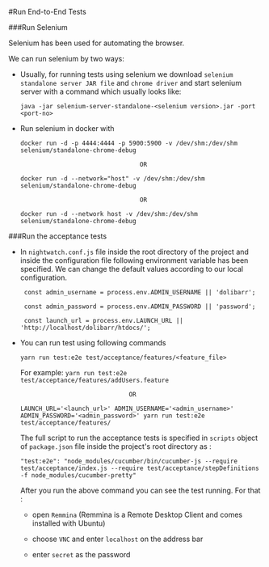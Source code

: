 #Run End-to-End Tests

###Run Selenium

Selenium has been used for automating the browser.

We can run selenium by two ways:

* Usually, for running tests using selenium we download `selenium standalone server JAR file` and `chrome driver` and start selenium server with a command which usually looks like:

   `java -jar selenium-server-standalone-<selenium version>.jar -port <port-no>`

* Run selenium in docker with

   `docker run -d -p 4444:4444 -p 5900:5900 -v /dev/shm:/dev/shm selenium/standalone-chrome-debug`

                                       OR
     
   `docker run -d --network="host" -v /dev/shm:/dev/shm selenium/standalone-chrome-debug`

                                       OR

   `docker run -d --network host -v /dev/shm:/dev/shm selenium/standalone-chrome-debug`

###Run the acceptance tests 

 * In `nightwatch.conf.js` file inside the root directory of the project and inside the configuration file following environment variable has been specified. We can change the default values according to our local configuration.

   ```
    const admin_username = process.env.ADMIN_USERNAME || 'dolibarr';

    const admin_password = process.env.ADMIN_PASSWORD || 'password';

    const launch_url = process.env.LAUNCH_URL || 'http://localhost/dolibarr/htdocs/';
   ```
 * You can run test using following commands

   `yarn run test:e2e test/acceptance/features/<feature_file>`
   
    For example: `yarn run test:e2e test/acceptance/features/addUsers.feature`
   
                                     OR 
   
   `LAUNCH_URL='<launch_url>' ADMIN_USERNAME='<admin_username>' ADMIN_PASSWORD='<admin_password>' yarn run test:e2e test/acceptance/features/`
 
    The full script to run the acceptance tests is specified in `scripts` object of `package.json` file inside the project's root directory as :
 
     `"test:e2e": "node_modules/cucumber/bin/cucumber-js --require test/acceptance/index.js --require test/acceptance/stepDefinitions -f node_modules/cucumber-pretty"`
     
     After you run the above command you can see the test running. For that : 
  
     * open `Remmina` (Remmina is a Remote Desktop Client and comes installed with Ubuntu)
  
     * choose `VNC` and enter `localhost` on the address bar
  
     * enter `secret` as the password
